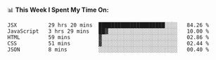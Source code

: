 <!--- 
- 👋 Hi, I’m @sinelnikov-web
- 👀 I’m interested in web development
- 🌱 I’m currently learning ...
- 💞️ I’m looking to collaborate on ...
- 📫 How to reach me ...
--->
📊 **This Week I Spent My Time On:**
<!--START_SECTION:waka-->
```text
JSX          29 hrs 20 mins  █████████████████████░░░░   84.26 % 
JavaScript   3 hrs 29 mins   ██▓░░░░░░░░░░░░░░░░░░░░░░   10.00 % 
HTML         59 mins         ▓░░░░░░░░░░░░░░░░░░░░░░░░   02.86 % 
CSS          51 mins         ▓░░░░░░░░░░░░░░░░░░░░░░░░   02.44 % 
JSON         8 mins          ░░░░░░░░░░░░░░░░░░░░░░░░░   00.40 % 
```
<!--END_SECTION:waka-->
<!---
sinelnikov-web/sinelnikov-web is a ✨ special ✨ repository because its `README.md` (this file) appears on your GitHub profile.
You can click the Preview link to take a look at your changes.
--->
